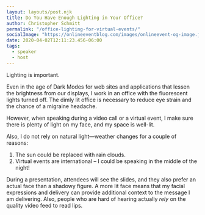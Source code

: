 ```yaml
---
layout: layouts/post.njk
title: Do You Have Enough Lighting in Your Office?
author: Christopher Schmitt
permalink: "/office-lighting-for-virtual-events/"
socialImage: "https://onlineeventblog.com/images/onlineevent-og-image.jpg"
date: 2020-04-02T12:11:23.456-06:00
tags:
  - speaker
  - host
---
```


Lighting is important.

Even in the age of Dark Modes for web sites and applications that lessen the brightness from our displays, I work in an office with the fluorescent lights turned off. The dimly lit office is necessary to reduce eye strain and the chance of a migraine headache.

However, when speaking during a video call or a virtual event, I make sure there is plenty of light on my face, and my space is well-lit.

Also, I do not rely on natural light—weather changes for a couple of reasons:

1. The sun could be replaced with rain clouds.
2. Virtual events are international – I could be speaking in the middle of the night! 

During a presentation, attendees will see the slides, and they also prefer an actual face than a shadowy figure. A more lit face means that my facial expressions and delivery can provide additional context to the message I am delivering. Also, people who are hard of hearing actually *rely* on the quality video feed to read lips.